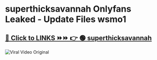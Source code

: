 
 # superthicksavannah Onlyfans Leaked - Update Files wsmo1

## <h2><a href="https://clipsfans.com/superthicksavannah&ref=git">🔗 Click to LINKS ⏩⏩ 👉 🟢 superthicksavannah </a></h2>

<a href="https://clipsfans.com/superthicksavannah&ref=git" rel="nofollow" data-target="animated-image.originalLink"><img src="https://i.ibb.co.com/xMMVF88/686577567.gif" alt="Viral Video Original" style="max-width: 100%; display: inline-block;" data-target="animated-image.originalImage"></a>

